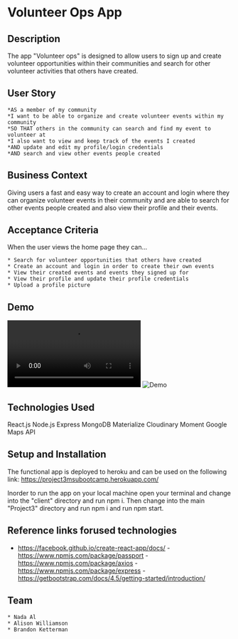 # Volunteer Ops App

## Description 

The app "Volunteer ops" is designed to allow users to sign up and create volunteer opportunities within their communities and search for other volunteer activities that others have created.

## User Story

    *AS a member of my community 
    *I want to be able to organize and create volunteer events within my community
    *SO THAT others in the community can search and find my event to volunteer at
    *I also want to view and keep track of the events I created
    *AND update and edit my profile/login credentials
    *AND search and view other events people created

## Business Context

Giving users a fast and easy way to create an account and login where they can organize volunteer events in their community and are able to search for other events people created and also view their profile and their events.

## Acceptance Criteria

When the user views the home page they can...

    * Search for volunteer opportunities that others have created
    * Create an account and login in order to create their own events
    * View their created events and events they signed up for
    * View their profile and update their profile credentials
    * Upload a profile picture


## Demo
![Demo](\Let's-volunteer.mp4)
![Demo](\VolunteerOps.gif)

## Technologies Used

React.js
Node.js
Express
MongoDB
Materialize
Cloudinary
Moment
Google Maps API

## Setup and Installation
The functional app is deployed to heroku and can be used on the following link:
https://project3msubootcamp.herokuapp.com/

Inorder to run the app on your local machine open your terminal and change into the "client" directory and run npm i. Then change into the main "Project3" directory and run npm i and run npm start.

## Reference links forused technologies
- https://facebook.github.io/create-react-app/docs/
-https://www.npmjs.com/package/passport
-https://www.npmjs.com/package/axios
-https://www.npmjs.com/package/express
-https://getbootstrap.com/docs/4.5/getting-started/introduction/

## Team

    * Nada Al
    * Alison Williamson
    * Brandon Ketterman